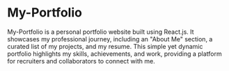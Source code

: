 # My-Portfolio
My-Portfolio is a personal portfolio website built using React.js. It showcases my professional journey, including an "About Me" section, a curated list of my projects, and my resume. This simple yet dynamic portfolio highlights my skills, achievements, and work, providing a platform for recruiters and collaborators to connect with me.
